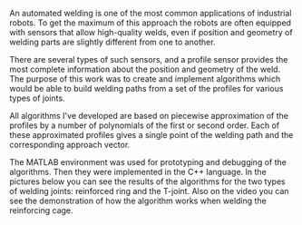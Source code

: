 An automated welding is one of the most common applications of industrial robots. To get the maximum of this approach the robots are often equipped with sensors that allow high-quality welds, even if position and geometry of welding parts are slightly different from one to another.

There are several types of such sensors, and a profile sensor provides the most complete information about the position and geometry of the weld. The purpose of this work was to create and implement algorithms which would be able to build welding paths from a set of the profiles for various types of joints.

All algorithms I've developed are based on piecewise approximation of the profiles by a number of polynomials of the first or second order. Each of these approximated profiles gives a single point of the welding path and the corresponding approach vector.

The MATLAB environment was used for prototyping and debugging of the algorithms. Then they were implemented in the C++ language. In the pictures below you can see the results of the algorithms for the two types of welding joints: reinforced ring and the T-joint. Also on the video you can see the demonstration of how the algorithm works when welding the reinforcing cage.
